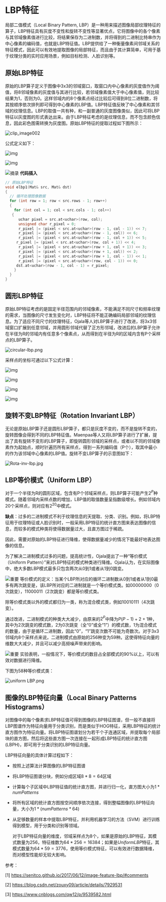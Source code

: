 # LBP特征   

   局部二值模式（Local Binary Pattern, LBP）是一种用来描述图像局部纹理特征的算子，LBP特征具有灰度不变性和旋转不变性等显著优点，它将图像中的各个像素与其邻域像素值进行比较，将结果保存为二进制数，并将得到的二进制比特串作为中心像素的编码值，也就是LBP特征值。LBP提供给了一种衡量像素间邻域关系的特征模式，因此可以有效地提取图像的局部特征，而且由于其计算简单，可用于基于纹理分类的实时应用场景，例如目标检测、人脸识别等。

 

## 原始LBP特征

  原始的LBP算子定义于图像中3x3的邻域窗口，取窗口内中心像素的灰度值作为阈值，将8邻域像素的灰度值与其进行比较，若邻域像素值大于中心像素值，则比较结果为1，否则为0。这样邻域内的8个像素点经过比较后可得到8位二进制数，将其按顺序依次排列即可得到中心像素的LBP值。LBP特征值反映了中心像素和其邻域的纹理信息。LBP的取值一共有种，和一副普通的灰度图像类似，因此可将LBP特征以灰度图的形式表达出来。由于LBP特征考虑的是纹理信息，而不包含颜色信息，因此彩色图需转换为灰度图。原始LBP特征的提取过程如下图所示：

![clip_image002](img\clip_image002.jpg)



公式定义如下：

![img](.\img\clip_image003.png)

![img](.\img\clip_image004.png)

![摘录](.\img\clip_image005.png) **代码插入**

```c++
// 原始LBP特征
void elbp1(Mat& src, Mat& dst)
{
  // 循环处理图像数据
  for (int row = 1; row < src.rows - 1; row++)
  {
    for (int col = 1; col < src.cols - 1; col++)
   {
      uchar pixel = src.at<uchar>(row, col);
      unsigned char r_pixel = 0;
      r_pixel |= (pixel < src.at<uchar>(row - 1, col - 1)) << 7;
      r_pixel |= (pixel < src.at<uchar>(row - 1, col)) << 6;
      r_pixel |= (pixel < src.at<uchar>(row - 1, col + 1)) << 5;
     r_pixel |= (pixel < src.at<uchar>(row, col + 1)) << 4;
      r_pixel |= (pixel < src.at<uchar>(row + 1, col + 1)) << 3;
      r_pixel |= (pixel < src.at<uchar>(row + 1, col)) << 2;
      r_pixel |= (pixel < src.at<uchar>(row + 1, col - 1)) << 1;
      r_pixel |= (pixel < src.at<uchar>(row, col - 1)) << 0;
     dst.at<uchar>(row - 1, col - 1) = r_pixel;
    }
  }
}
```

 

## 圆形LBP特征

  原始LBP特征考虑的是固定半径范围内的邻域像素，不能满足不同尺寸和频率纹理的需求，当图像的尺寸发生变化时，LBP特征将不能正确编码局部邻域的纹理信息。为了适应不同尺寸的纹理特征，Ojala等人对LBP算子进行了改进，将3x3邻域窗口扩展到任意邻域，并用圆形邻域代替了正方形邻域，改进后的LBP算子允许在半径为R的邻域内有任意多个像素点，从而得到在半径为R的区域内含有P个采样点的LBP算子。

![circular-lbp.png](.\img\clip_image006.png)

采样点的坐标可通过以下公式计算：

![img](.\img\clip_image007.png)

![img](.\img\clip_image008.png)

![img](.\img\clip_image009.png)

![img](.\img\clip_image010.png)

 

## 旋转不变LBP特征（Rotation Invariant LBP）

  无论是原始LBP算子还是圆形LBP算子，都只是灰度不变的，而不是旋转不变的，旋转图像会得到不同的LBP特征值。Maenpaa等人又将LBP算子进行了扩展，提出了具有旋转不变形的LBP算子，即旋转圆形邻域的采样点，或者以不同的邻域像素作为起始点，顺时针遍历所有采样点，得到一系列编码值（P个），取其中最小的作为该邻域中心像素的LBP值。旋转不变LBP算子的示意图如下：

 

![Rota-inv-lbp.jpg](.\img\clip_image011.jpg)



 

## LBP等价模式（Uniform LBP）

  对于一个半径为R的圆形区域，包含有P个邻域采样点，则LBP算子可能产生$2^P$种模式。随着邻域内采样点数的增加，LBP值的取值数量呈指数级增长。例如邻域内20个采样点，则对应有$2^{20}$中模式。

**缺点**：过多的二进制模式不利于纹理信息的天提取、分类、识别。例如，将LBP特征用于纹理特征或人脸识别时，一般采用LBP特征的统计直方图来表达图像的信息，而较多的模式种类将使得数据量过大，且直方图过于稀疏。

因此，需要对原始的LBP特征进行降维，使得数据量减少的情况下能最好地表达图像的信息。

   为了解决二进制模式过多的问题，提高统计性，Ojala提出了一种“等价模式（Uniform Pattern）”来对LBP特征的模式种类进行降维。Ojala认为，在实际图像中，绝大多数LBP模式最多只包含两次从0到1或者从1到0跳变。

![重要](.\img\clip_image013.png) 等价模式的定义：当某个LBP所对应的循环二进制数从0到1或者从1到0最多有两次跳变是，该LBP所对应的二进制就是一个等价模式类。如00000000（0次跳变），11000011（2次跳变）都是等价模式类。

除等价模式类以外的模式都归为一类，称为混合模式类，例如10010111（4次跳变）。

通过改进，二进制模式的种类大大减少，由原来的$2^P$中降为$P(P-1)+2+1$种，其中为2次跳变的模式数，2为0次跳变（全“0”或全“1”）的模式数，1为混合模式的数量，由于是循环二进制数，因此“0”，“1”跳变次数不可能为奇数次。对于3x3邻域内8个采样点来说，二进制模式由原始的256种变为59种。这使得特征向量的维数大大减少，并且可以减少高频噪声带来的影响。

![重要](.\img\clip_image013.png) 实验表明，一般情况下，等价模式的数目占全部模式的90%以上，可以有效对数据进行降维。

下图为58种等价模式类：

![uniform LBP.png](.\img\clip_image015.png)

 

## 图像的LBP特征向量（Local Binary Patterns Histograms）

  对图像中的每个像素求LBP特征值可得到图像的LBP特征图谱，但一般不直接将LBP图谱作为特征向量用于分类识别，而是类似于HOG特征，采用LBP特征的统计直方图作为特征向量。将LBP特征图谱划分为若干个子连通区域，并提取每个局部块的直方图，然后将这些直方图一次连接在一起形成LBP特征的统计直方图(LBPH)，即可用于分类识别的LBP特征向量。

LBP特征向量的具体计算过程如下：

- 按照上述算法计算图像的LBP特征图谱
- 将LBP特征图谱分块，例如分成区域$8*8 = 64$区域
- 计算每个子区域中LBP特征值的统计直方图，并进行归一化，直方图大小为$1 * numPatterns$
- 将所有区域的统计直方图按空间顺序依次连接，得到整幅图像的LBP特征向量，大小为$1 * (numPatterns * 64)$
- 从足够数量的样本中提取LBP特征，并利用机器学习的方法（SVM）进行训练得到模型，用于分类和识别等领域。

    对于LBP特征向量的维度，邻域采样点为8个，如果是原始的LBP特征，其模式数量为256，特征维数为$64 * 256 = 16384$；如果是$Uniform LBP$特征，其模式数量为$64 * 59 =3776$，使用等价模式特征，可以有效进行数据降维，而对模型性能却无较大影响。

 

参考：

[1] https://senitco.github.io/2017/06/12/image-feature-lbp/#comments

[2] https://blog.csdn.net/zouxy09/article/details/7929531

[3] https://www.cnblogs.com/qw12/p/9539582.html

 

 